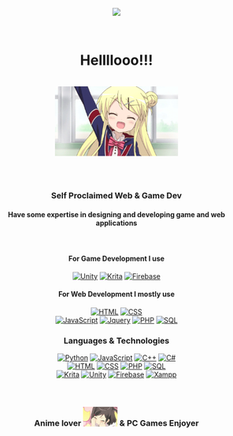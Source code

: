 <div align="center">
<p align="center">
  <img src="https://count.getloli.com/get/@BurningYolo" />
</p>
    <br>
<h1 align="center" >Hellllooo!!!</h1>
<br>
<img align = "center" width="250px" src="hi.gif">
<br>


<p align="center">
    <br><br>
    <h3>Self Proclaimed Web & Game Dev </h3>
    <h4>Have some expertise in designing and developing game and web applications</h4>
    <br>
    <h4>For Game Development I use</h4>


[![Unity](https://img.shields.io/badge/unity-black?style=for-the-badge&logo=unity)](https://github.com/BurningYolo)
[![Krita](https://img.shields.io/badge/javascript-black?style=for-the-badge&logo=krita)](https://github.com/BurningYolo)
[![Firebase](https://img.shields.io/badge/Firebase-black?style=for-the-badge&logo=firebase)](https://github.com/BurningYolo)

 <h4>For Web Development I mostly use</h4>

[![HTML](https://img.shields.io/badge/html-black?style=for-the-badge&logo=html5)](https://github.com/BurningYolo)
[![CSS](https://img.shields.io/badge/css-black?style=for-the-badge&logo=css3)](https://github.com/BurningYolo)   
[![JavaScript](https://img.shields.io/badge/javascript-black?style=for-the-badge&logo=javascript)](https://github.com/BurningYolo)
[![Jquery](https://img.shields.io/badge/jquery-black?style=for-the-badge&logo=jquery)](https://github.com/BurningYolo)
[![PHP](https://img.shields.io/badge/php-black?style=for-the-badge&logo=php)](https://github.com/BurningYolo)
[![SQL](https://img.shields.io/badge/sql-black?style=for-the-badge&logo=mysql)](https://github.com/BurningYolo)





### Languages & Technologies
[![Python](https://img.shields.io/badge/python-black?style=for-the-badge&logo=python)](https://github.com/BurningYolo)
[![JavaScript](https://img.shields.io/badge/javascript-black?style=for-the-badge&logo=javascript)](https://github.com/BurningYolo)
[![C++](https://img.shields.io/badge/c++-black?style=for-the-badge&logo=cplusplus)](https://github.com/BurningYolo)
[![C#](https://img.shields.io/badge/c%23-black?style=for-the-badge&logo=csharp)](https://github.com/BurningYolo)
<br>
[![HTML](https://img.shields.io/badge/html-black?style=for-the-badge&logo=html5)](https://github.com/BurningYolo)
[![CSS](https://img.shields.io/badge/css-black?style=for-the-badge&logo=css3)](https://github.com/BurningYolo)
[![PHP](https://img.shields.io/badge/php-black?style=for-the-badge&logo=php)](https://github.com/BurningYolo)
[![SQL](https://img.shields.io/badge/sql-black?style=for-the-badge&logo=mysql)](https://github.com/BurningYolo)
<br>
[![Krita](https://img.shields.io/badge/Krita-black?style=for-the-badge&logo=krita)](https://github.com/BurningYolo)
[![Unity](https://img.shields.io/badge/unity-black?style=for-the-badge&logo=unity)](https://github.com/BurningYolo)
[![Firebase](https://img.shields.io/badge/firebase-black?style=for-the-badge&logo=firebase)](https://github.com/BurningYolo)
[![Xampp](https://img.shields.io/badge/xampp-black?style=for-the-badge&logo=xampp)](https://github.com/BurningYolo)
<br>
<br>
<br>
### Anime lover <img src="cute_loli.gif" width="70px"> & PC Games Enjoyer 





</div>



